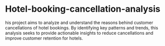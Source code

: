 # Hotel-booking-cancellation-analysis
his project aims to analyze and understand the reasons behind customer cancellations of hotel bookings. By identifying key patterns and trends, this analysis seeks to provide actionable insights to reduce cancellations and improve customer retention for hotels.
